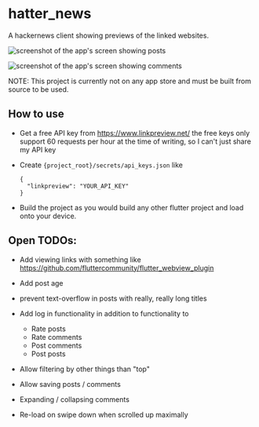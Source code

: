 # hatter_news
A hackernews client showing previews of the linked websites.

![screenshot of the app's screen showing posts](https://i.imgur.com/3ITp9pc.png)

![screenshot of the app's screen showing comments](https://i.imgur.com/kzHwmE3.png)


NOTE: This project is currently not on any app store and must be built from source to be used.

## How to use

* Get a free API key from https://www.linkpreview.net/  the free keys only support 60 requests per hour at the time of writing, so I can't just share my API key
* Create `{project_root}/secrets/api_keys.json` like 
    ```
    {
      "linkpreview": "YOUR_API_KEY"
    }
    ```

* Build the project as you would build any other flutter project and load onto your device.

## Open TODOs:

* Add viewing links with something like https://github.com/fluttercommunity/flutter_webview_plugin
* Add post age
* prevent text-overflow in posts with really, really long titles
* Add log in functionality in addition to functionality to
    * Rate posts
    * Rate comments
    * Post comments
    * Post posts
    
* Allow filtering by other things than "top"
* Allow saving posts / comments
* Expanding / collapsing comments
* Re-load on swipe down when scrolled up maximally
